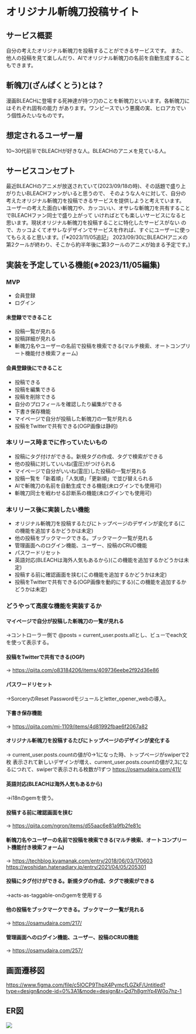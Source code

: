 # オリジナル斬魄刀投稿サイト

## サービス概要
自分の考えたオリジナル斬魄刀を投稿することができるサービスです。
また、他人の投稿を見て楽しんだり、AIでオリジナル斬魄刀の名前を自動生成することもできます。


## 斬魄刀(ざんぱくとう)とは？
漫画BLEACHに登場する死神達が持つ刀のことを斬魄刀といいます。各斬魄刀にはそれぞれ固有の能力
があります。ワンピースでいう悪魔の実、ヒロアカでいう個性みたいなものです。



## 想定されるユーザー層
10~30代前半でBLEACHが好きな人。BLEACHのアニメを見ている人。



## サービスコンセプト
最近BLEACHのアニメが放送されていて(2023/09/18の時)、その話題で盛り上がりたいBLEACHファンがいると思うので、
そのような人々に対して、自分の考えたオリジナル斬魄刀を投稿できるサービスを提供しようと考えています。
ユーザーの考えた面白い斬魄刀や、カッコいい、オサレな斬魄刀を共有することでBLEACHファン同士で盛り上がって
いければとても楽しいサービスになると思います。現状オリジナル斬魄刀を投稿することに特化したサービスがない
ので、カッコよくてオサレなデザインでサービスを作れば、すぐにユーザーに使ってもらえると思います。(「※2023/11/05追記」 2023/09/30にBLEACHアニメの第2クールが終わり、そこから約半年後に第3クールのアニメが始まる予定です。)



## 実装を予定している機能(※2023/11/05編集)
### MVP
* 会員登録
* ログイン
#### 未登録でできること
* 投稿一覧が見れる
* 投稿詳細が見れる
* 斬魄刀名やユーザーの名前で投稿を検索できる(マルチ検索、オートコンプリート機能付き検索フォーム)
#### 会員登録後にできること
* 投稿できる
* 投稿を編集できる
* 投稿を削除できる
* 自分のプロフィールを確認したり編集ができる
* 下書き保存機能
* マイページで自分が投稿した斬魄刀の一覧が見れる
* 投稿をTwitterで共有できる(OGP画像は静的)


### 本リリース時までに作っていたいもの
* 投稿にタグ付けができる。新規タグの作成、タグで検索ができる
* 他の投稿に対していいね(霊圧)がつけられる
* マイページで自分がいいね(霊圧)した投稿の一覧が見れる
* 投稿一覧を「新着順」「人気順」「更新順」で並び替えられる
* AIで斬魄刀の名前を自動生成できる機能(未ログインでも使用可)
* 斬魄刀同士を戦わせる診断系の機能(未ログインでも使用可)


### 本リリース後に実装したい機能
* オリジナル斬魄刀を投稿するたびにトップページのデザインが変化する(この機能を追加するかどうかは未定)
* 他の投稿をブックマークできる。ブックマーク一覧が見れる
* 管理画面へのログイン機能、ユーザー、投稿のCRUD機能
* パスワードリセット
* 英語対応(BLEACHは海外人気もあるから)(この機能を追加するかどうかは未定)
* 投稿する前に確認画面を挟む(この機能を追加するかどうかは未定)
* 投稿をTwitterで共有できる(OGP画像を動的にする)(この機能を追加するかどうかは未定)

### どうやって高度な機能を実装するか
#### マイページで自分が投稿した斬魄刀の一覧が見れる
→コントローラー側で @posts = current_user.posts.allとし、ビューでeach文を使って表示する。
#### 投稿をTwitterで共有できる(OGP)
→ https://qiita.com/o83184206/items/409736eebe2f92d36e86
#### パスワードリセット
→SorceryのReset Passwordモジュールとletter_opener_webの導入。
#### 下書き保存機能
→ https://qiita.com/mi-1109/items/4d81992fbae6f2067a82
#### オリジナル斬魄刀を投稿するたびにトップページのデザインが変化する
→ current_user.posts.countの値が0→1になった時、トップページがswiperで2枚
表示されて新しいデザインが増え、current_user.posts.countの値が2,3になるにつれて、swiperで表示される枚数が1ずつ
https://osamudaira.com/411/
#### 英語対応(BLEACHは海外人気もあるから)
→i18nのgemを使う。
#### 投稿する前に確認画面を挟む
→ https://qiita.com/ngron/items/d55aac6e81a9fb2fe81c
#### 斬魄刀名やユーザーの名前で投稿を検索できる(マルチ検索、オートコンプリート機能付き検索フォーム)
→ https://techblog.kyamanak.com/entry/2018/06/03/170603
https://woshidan.hatenadiary.jp/entry/2021/04/05/205301
#### 投稿にタグ付けができる。新規タグの作成、タグで検索ができる
→acts-as-taggable-onのgemを使用する
#### 他の投稿をブックマークできる。ブックマーク一覧が見れる
→ https://osamudaira.com/217/
#### 管理画面へのログイン機能、ユーザー、投稿のCRUD機能
→ https://osamudaira.com/257/

## 画面遷移図
https://www.figma.com/file/c5lOCP9ThpX4PymcfLGZkF/Untitled?type=design&node-id=0%3A1&mode=design&t=Qd7h8gmYp4W0o7hz-1

## ER図
![](https://i.gyazo.com/a5db883cfc2aad36188405589e67e9b5.png)
